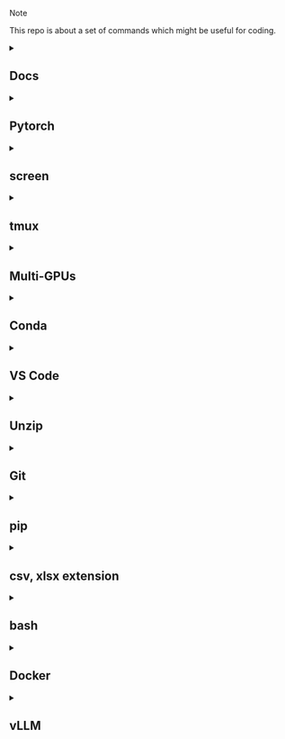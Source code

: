 > [!NOTE]
> This repo is about a set of commands which might be useful for coding.

<details>
<summary><h2>Docs</h2></summary>
  
[LLama Download](https://www.llama.com/llama-downloads/)

[Previous Pytorch version](https://pytorch.kr/get-started/previous-versions/)

[Tensorflow compatiability with CUDA in Korean](https://www.tensorflow.org/install/source?hl=ko#gpu)

[CUDA Toolkit archive](https://developer.nvidia.com/cuda-toolkit-archive)

[Compatiability between CUDA Toolkit and Driver](https://docs.nvidia.com/cuda/cuda-toolkit-release-notes/index.html#cuda-major-component-versions)

[cuDNN archive](https://developer.nvidia.com/rdp/cudnn-archive)

[nvidia-smi 각 요소에 대한 설명](https://jjuke-brain.tistory.com/entry/GPU-%EC%84%9C%EB%B2%84-%EC%82%AC%EC%9A%A9%EB%B2%95-CUDA-PyTorch-%EB%B2%84%EC%A0%84-%EB%A7%9E%EC%B6%94%EA%B8%B0-%EC%B4%9D%EC%A0%95%EB%A6%AC)

Since this post is written in Korean, I used my native language

[vLLM supported model list](https://docs.vllm.ai/en/latest/models/supported_models.html#text-generation)

[vLLM supported GPU](https://docs.vllm.ai/en/latest/getting_started/installation/gpu.html#install-the-latest-code-using-pip)  
</details>

<details>
<summary><h2>Pytorch</h2></summary>

<strong>Allow dynamic memory allocation to prevent from segmentation</strong>

```
# More details in https://pytorch.org/docs/stable/notes/cuda.html
export PYTORCH_CUDA_ALLOC_CONF="expandable_segments:True"

# alternatives in code
import os
os.environ['PYTORCH_CUDA_ALLOC_CONF'] = "expandable_segments:True"
```

```
torch.no_grad()

torch.inference_mode()
```

Remember that this technique cannot resolve fundamental OOM problems. i.e., You might resolve this issue by replacing the original with bigger gpu such as H200 !!
</details>

<details>
<summary><h2>screen</h2></summary>

0. <strong>Create a session</strong>
```
screen -S <session_name>
```

1. <strong>list screens</strong>
```
screen -ls
```

2. <strong>Re-enter screen</strong>
```
screen -r [session_name or ID]
```

3. <strong>toggle</strong>

| Toggle | explanation |
|----------|----------|
| Ctrl+A, C  | Create new window in a session  |
| Ctrl+A  | Move window |
| Ctrl+A, D or exit | Detach the session(move background)  |

4. <strong>Terminate session</strong>
```
exit
screen -X -S <session_name or PID> quit
pkill screen # stop all sessions

ps aux | grep screen
kill -9 <session id>
```

5. <strong>Activate scroll mode</strong>
```
Ctrl+A, [
```


</details>

<details>
<summary><h2><strong>tmux </strong></h2></summary>

tmux is useful when you have to utilize multiple terminals concurrently without termination.(i.e., efficient terminal usage!)

Multiple sessions can be created via tmux, and it results in more efficient terminal mangement than single one.

0. <strong>Prerequisite</strong>
```
sudo apt-get install tmux
```
1. <strong>Create a session</strong>
```
tmux new -s <sessions_name>
```
2. <strong>Print out information on session</strong>

Information includes in session name, the number of windows, and current attached session
```
tmux ls
```
3. <strong>Enter a session</strong>
```
tmux attach -t <session_name>
```
4. <strong>Detach from a session</strong>

If using this command, you need to the former and the latter separately not concurrently(i.e., 1) ctrl+b, 2) d
```
ctrl+b -> d
```
5. <strong>Create a new window</strong>
```
ctrl+b -> c
```

6. <strong>Prerequisite for execution conda</strong>
```
bash --login
```

<strong>add scroll in terminal</strong>
```
vi ~/.tmux.conf
set -g mouse on
:wq!
tmux source-file ~/.tmux.conf
```

</details>

<details>
<summary><h2><strong>Multi-GPUs</strong></h2></summary>

<strong> Monitor GPU status in regular </strong>
```
watch -n 1 nvidia-smi 
```

1. <strong>Check current storage capacity</strong>
```
df -h
```
2. <strong>print current working directory</strong>
```
pwd
```
3. <strong>Check your CUDA version</strong>
```
nvcc -V
```
4. <strong>Output current directory's capacity</strong>
```
du -sh .
du -sh *
```

Sort by hidden files/directories
```
du -sh .[!.]* * | sort -h
du -sh .[!.]* * | sort -hr # sorted by descending order
```

4-1. <strong>Identify specific directory's capacity</strong>
```
du -h --max-depth=1 <dir_path> | sort -hr
```
5. <strong>Check all running processes' id and command related to python</strong>
```
nvidia-smi | grep python | awk '{print $5}' | xargs -I{} ps -p {} -o pid,cmd
```
```
ps aux | grep python
```
6. <strong>Print list of currently running prcoesses on background</strong>
```
jobs
```
7. <strong>Monitor resource usage and running processs</strong>
```
top
```
8. <strong>Similar to top, but better in terms of visualization</strong>
```
nvtop # recommended
htop
```
9. <strong>Monitor certain process for GPU utilization</strong>
```
nvidia-smi pmon -i <GPU_NUM>
e.g., nvidia-smi pmon -i 0
```

| GPU | PID | Type | SM(%) == Volatile GPU-Util| Mem(MB) == Memory Usage| Enc | Dec | Command |
|----------|----------|----------|----------|----------|----------|----------|----------|
| 0  |   | C:Compute, G:Graphic | GPU utilization | allocated GPU mem amount | | | executed cmd |

Type C is for computation such as CUDA or pytorch, and Type G is for graphic rendering job such as OpenGL.

10. <strong>Nohup for background processing</strong>
```
CUDA_VISIBLE_DEVICES=0 nohup python <your_cmd> > output.log 2>&1 &
```

If you want to save output log with a different filename, then add the following command to the above. (default filename: `nohup.out`)

```
> file_name.log
```
11. <strong>More details in process</strong>
```
ps -fp <PID>
```
12. <strong>Terminate a process</strong>
```
kill <PID>
```
13. <strong>Select process using current port</strong>
```
netstat -tulnp | grep <port_num>
```
</details>

<details>
<summary><h2><strong>Conda</strong></h2></summary>
<strong>1. Install pytorch library with cuda</strong>

You might as well check whether cuda version is aligned with pytorch one.

```
conda install pytorch=='your version' torchvision=='version' torchaudio=='version' pytorch-cuda='cuda-version' -c pytorch -c nvidia
```
You can refer to the following regarding to the version; [Pytorch previous version](https://pytorch.org/get-started/previous-versions/)

<strong>2. Check whether to be ready for running GPU or installed cuda on your OS </strong>
```
cuda_is_available() module in pytorch
```
<strong>3. List of conda virtual environments</strong>
```
conda env list
```
<strong>4. Create conda virtual environment python version is specified</strong>
```
conda create -n (env name) python='version'
```
<strong>5. Remove your conda virtual environment</strong>
```
conda env remove --name (env name) --all
```
<strong>6. Activate/Deactivate conda virtual environment</strong>
```
conda activate/deactivate
```
<strong>7. Create a new conda environment with old library</strong>
```
conda create --name <new_name> --clone <old_env_name>
e.g., conda create --name new_nev --clone llara
```
<strong>8. Create current environment.yml</strong>
```
conda env export > environment.yml
```
<storng>9. Install library dependency via environment.yaml</strong>
```
conda env update --name <env-name> --file environment.yaml
# In the activated env
conda env update --file environment.yaml
```
</details>

<details>
<summary><h2><strong>VS Code</strong></h2></summary>

<strong>Manage kinds of hidden files</strong>
```
ctrl+shift+p
files.exclude
```

<strong>1. Cwd path setting</strong>
```
ctrl+shift+p
```
<strong>2. KeyInterrupt during code execution</strong>
```
ctrl+c
```
or you can insert process termination call(i.e., exit()) into your code snippet 
```
exit()
```
<strong>3. list of hidden extensions</strong>
```
ctrl + , -> search files.exclude
```

<strong>4. automatic formatting for json file</strong>
```
shift+alt+F # If you try to it with large-size(>20MB) json, then it cannot be executed.

shift+option+F # for macOS
```
</details>

<details>
<summary><h2><strong>Unzip</strong></h2></summary>

<strong>Unzip your file in specified directory</strong>
```
# -q: quiet mode, -qq: without any output
unzip file_name.zip -d /path/to/directory
unzip -qq (your zip file name)
```

<strong>Download files stored in google drive</strong>
```
pip install gdown
gdown --fuzzy (google drive link)
```

```
file_name.zip -d /path/to/directory
```

<strong>tar file</strong>
```
tar -xvzf file_name.tar.gz

tar -xvzf fine_name.tar.gz -C path/to/destination/
```

<strong>unzip multiple files via 7z</strong>

If having multiple segments of a file(e.g., split.z01, split.z02  ..., and split.zip), first of all you should check existence of zip file (i.e., split.zip).
Then, you can get a merged file by executing ``7z``.
Finally, it will be able to result in intended file by unzipping newly generated file.

You can test it via [Uground in GUI-Actor-Data](https://huggingface.co/datasets/cckevinn/GUI-Actor-Data/tree/main)

```
(sudo) apt-get install p7zip-full
7z x Uground_images_split.zip
unzip <newly generated file_name>
```
</details>

<details>
<summary><h2><strong>Git</strong></h2></summary>
  
<strong>Print all branches</strong>
```
git branch
```

<strong>move other branch</strong>
```
git checkout <branch_name>
```

<strong>Create a branch and move to it</strong>
```
git checkout -b <branch_name>
```

<strong>Setting user name and email</strong>
```
git config user.name "Your Name"
git config user.email "you@example.com"
```

<strong>Check git's global setting</strong>
```
git config --global --list
```

<strong>Print commit logs</strong>
```
git log
```

<strong>Clone not all but certain directories for big size repository(you can test it via [transformers](https://github.com/huggingface/transformers))</strong>
```
git clone --no-checkout <repo_url>
```
```
cd repo_dir
```
```
git sparse-checkout init --cone
```
```
git sparse-checkout set dir1 dir2 ...
```
```
git checkout main
```

<strong>Fetch modified remote repo without merge</strong>
```
git fetch origin
git reset --hard origin/main
```

<strong>8. Git lfs installation</strong>

You can download [the specific version of lfs](https://github.com/git-lfs/git-lfs/releases) depending on your OS if you are not a root manager.
```
$ tar -xvzf <git-fls-tar.gz file_name>
$ cd <generated_tar.gz file_name>
 
$ ./install.sh

# You can check whether to succeed to install git lfs via the below command.
$ git lfs install
```

<strong>Exclude added file to be commited</strong>
```
# delete all added files
git reset HEAD

# delete certain added file
git reset HEAD path/to/file
```

</details>

<details>
<summary><h2><strong>pip</strong></h2></summary>

<strong>Itemize installed libraries</strong>
```
pip freeze > requirements.txt
```

<strong>Check Pytorch and flash-attention version</strong>
```
python -c "import torch; print(torch.__version__)"
python -c "import flash_attn; print(flash_attn.__version__)"
```

```
pip install flash-attn --no-build-isolation # prevent from the dependency problem.
pip install flash-attn --no-cache-dir # don't refer to cache for possible mismatch library.
```

<strong>Install pytorch aligned with cuda version</strong>
```
pip install torch torchvision torchaudio --index-url https://download.pytorch.org/whl/your_cuda_version
e.g., pip install torch torchvision torchaudio --index-url https://download.pytorch.org/whl/cu118
```

<strong>Check version of library installed with pip</strong>
```
pip show <library_name>
e.g., pip show smolagents
```

<strong>Show state-of-the-art library installed with PyPI</strong>
```
pip index versions <library_name>
e.g.,
pip index versions flash-attn
```

Upgrade
```
pip install -U <library_name>
```
</details>

<details>
  <summary><h2><strong>csv, xlsx extension</strong></h2></summary>
If you change the file which extension is csv, then you might as well save xlsx extension to ensure that changes are applied in terms of visualization.
(csv 파일의 세팅을 변경했다면, 시각화 측면에서 변경사항이 반영되도록 xlsx 확장자로 저장하는 게 낫다.)
</details>

<details>
<summary><h2><strong>bash</strong></h2></summary>

<strong>mkdir</strong>
```
mkdir -p data/{pdf,html,youtube,docx,ppt,txt,output,generated,cleaned,final}
```

<strong>Search for such keywords in file</strong>

```
grep -r "variable" path/to/directory
e.g., grep -r "TASK_MAPPING" ./LIBERO
```
The results above the example are as follows:
```
./LIBERO/libero/libero/envs/__init__.py:from .bddl_base_domain import TASK_MAPPING
./LIBERO/libero/libero/envs/env_wrapper.py:        self.env = TASK_MAPPING[self.problem_name](
./LIBERO/libero/libero/envs/bddl_base_domain.py:TASK_MAPPING = {}
./LIBERO/libero/libero/envs/bddl_base_domain.py:    TASK_MAPPING[target_class.__name__.lower()] = target_class
./LIBERO/scripts/create_dataset.py:    env = TASK_MAPPING[problem_name](
./LIBERO/scripts/collect_demonstration.py:    env = TASK_MAPPING[problem_name](
./LIBERO/scripts/libero_100_collect_demonstrations.py:    env = TASK_MAPPING[problem_name](
```

<strong>1. Open file</strong>
```
vi file-name
```
<strong>2. Access via insert mode</strong>
```
i
```
<strong>3. Print and set environment variables</strong>
```
echo $YOUR_ENV_VARIABLE_NAME
e.g., echo $CUDA_VISIBLE_DEVICES
```

If you want to set `environment variable` permanently, then you can use the following command:

```
echo "export <variable_name>=value" >>  ~/.bashrc
source ~/.bashrc

e.g.,
echo "export CUDA_VISIBLE_DEVICES=0" >> ~/.bashrc
source ~/.bashrc
```

However, I prefer to modifying `~/.bashrc` via `vi ~/.bashrc` rather than using the above in terms of readability.
In details, the environment variable will be written at the very bottom after executing the above command.

When you press ESC, then linux will be changed to command mode.

<h3><strong>3.Save</strong></h3>

<strong>3-1. Save changes and exit</strong>
```
:wq
```
<strong>3-2. Save changes without exit</strong>
```
:w
```
<strong>3-3. Exit without saving</strong>
```
:qa!
```

<h3><strong>4. Delete</strong></h3>

<strong>4-1. Delete one character</strong>
```
x
```
<strong>4-2. Delete a word</strong>
```
dw
```
<strong>4-3. Delete a line after cursor</strong>
```
d$
```
<strong>4-4. Create an empty file which called in file-name</strong>
```
touch
```
<strong>5. Output result or log</strong>
```
filename > result.txt
```
<strong>6. Check owner, group, and others permission on [r]ead, [w]rite, and e[x]ecution</strong>
```
ls -l (file_name)
```
<strong>7. Modify the file called in file-name. Before executing this command, you might as well check your permission on read, write, and execution.</strong>
```
vi (file-name)
```
Although you chanage your file's mode via chmod command, it cannot be changed because of parent directory's permission. Therefore, you could check the upper directory's permission.

<strong>8. printk is used in kernel mode instead of printf</strong>
```
printk
```
<strong>9. Copy target file</strong>
```
cp <target-file> <target-directory>
```
<strong>10. Clear kernel log</strong>
```
dmesg -C
```
<strong>11. Transfer file or directory of virtualbox(guestOS) to local computer(HostOS)</strong>
```
$scp -r source-path HostOS's username@host_ip:destination-path
e.g., scp -r /hw js@192.x.x.x:/Users/JS/Desktop/
```
<strong>(Recommended) 12. Another methods of 11.</strong>
```
$ssh serverA_username@ip # access serverA via ssh
$sftp -P port_num serverB_username@ip # Access serverA to serverB via sftp

$scp -i ~/.ssh/id_rsa -P 30024 -r <data_path> root@<serverB_ip>:/home/root/
```
<strong>13. Log last access time, modified time and last change mode time</strong>
```
stat file-name
```
<strong>14. remove contents in file but preserve file itself</strong>
```
> file-name
```
<strong>15. ls -l </strong>
```
 |m| g| o|      owner         group             last_edit   dir name
drwxr-x--- 22 junseoklee   junseoklee    4096 Feb 24 11:13 junseoklee
```
In case of directory, x means execution. You can access it via cd cmd.
| Case | r | x | 설명 |
|----------|----------|----------|----------|
| ls dir  | Yes  | No  | 디렉토리 목록 보려면 r 필요 |
| cd dir  | No  | Yes  | 디렉토리 진입하려면 x 필요 |
| ls dir/file  | No  | Yes  | 디렉토리 내 파일 정보 보려면 x 필요 |

<strong>wget</strong>
```
wget -c <your_url> -O <output_path> -o output.log &
e.g.,
wget -c https://ai2-public-datasets.s3-us-west-2.amazonaws.com/charades/Charades_v1.zip -O /home/dataset/AVSD/Charades_v1.zip -o /home/dataset/AVSD/output.log &

-c: continue(이어받기)
-o: output log to file
-O: output file path
&: background execution
```

<strong>Identify process occupied with certain port</strong>

```
torch.distributed.DistNetworkError: The server socket has failed to listen on any local network address. port: 29500, useIpv6: false, code: -98, name: EADDRINUSE, message: address already in use
```

If you are struggling with the above problem, occupied process in certain port, you can resolve it by selecting port_no and then killing process.

```
lsof -i :<port_no>
e.g., lsof -i :29500
```

<strong>mv></strong>

You can move certain files or directories to destination via `mv`.
```
mv <file_name> <destination_path>
e.g., mv file.txt /home/junseoklee/~
```

You can also modify your original file name.
```
mv <original_filename> <renewed_filename>
e.g., mv 
```
</details>

<details>
<summary><h2><strong>Docker</strong></h2></summary>

<strong>Check docker's executing containers/images</strong>
```
docker ps
# list out including stopped containers
docker ps -a
```

```
docker images
docker rmi <image_id>
```

<strong>Pull(Download) predefined image</strong>
```
docker pull <dockerhub_name>
e.g., docker pull pytorch/pytorch
```

<strong>Enter pulled image</strong>
```
'''
--rm: temporal
docker run -it --rm <image_name> <list of cmds>
'''
docker run -it --rm pytorch/pytorch /bin/bash
```

<strong>Save the container as image</strong>
```
docker commit <container_id> <intended_repo_name>:<tag>
e.g.,
docker commit 7e8e pytorch/example:jslee
```

<strong>Create and Execute a container</strong>
```
docker compose up --build
# background
docker compose up --build -d
```

<strong>Stop the container</strong>
```
docker compose down
```

<strong>3. Essential files deploying containers</strong>

Dockerfile, compose.yaml, .dockerignore

<strong>4. Update running compose as coders edit and save codes</strong>
```
docker watch
```
</details>

<details>
<summary><h2>vLLM</h2></summary>
  
<strong>Serve model without mentioned supported list</strong>
```
vllm serve [huggingface_repo or local_path]
```

</details>
